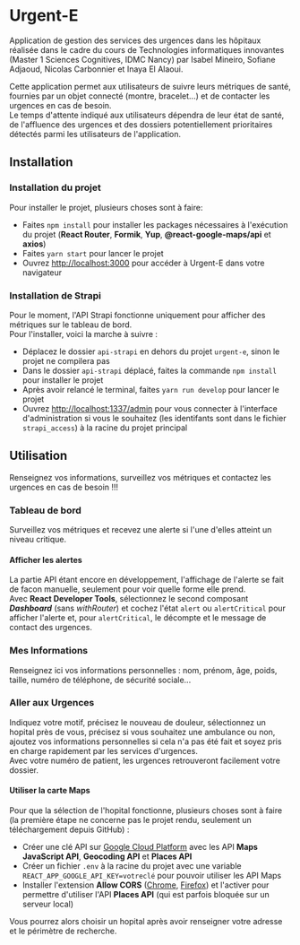 # Urgent-E

Application de gestion des services des urgences dans les hôpitaux réalisée dans le cadre du cours de Technologies informatiques innovantes (Master 1 Sciences Cognitives, IDMC Nancy) par Isabel Mineiro, Sofiane Adjaoud, Nicolas Carbonnier et Inaya El Alaoui.

Cette application permet aux utilisateurs de suivre leurs métriques de santé, fournies par un objet connecté (montre, bracelet...) et de contacter les urgences en cas de besoin.\
Le temps d'attente indiqué aux utilisateurs dépendra de leur état de santé, de l'affluence des urgences et des dossiers potentiellement prioritaires détectés parmi les utilisateurs de l'application.

## Installation

### Installation du projet

Pour installer le projet, plusieurs choses sont à faire:
- Faites `npm install` pour installer les packages nécessaires à l'exécution du projet (**React Router**, **Formik**, **Yup**, **@react-google-maps/api** et **axios**)
- Faites `yarn start` pour lancer le projet
- Ouvrez [http://localhost:3000](http://localhost:3000) pour accéder à Urgent-E dans votre navigateur

### Installation de Strapi

Pour le moment, l'API Strapi fonctionne uniquement pour afficher des métriques sur le tableau de bord.\
Pour l'installer, voici la marche à suivre :
- Déplacez le dossier `api-strapi` en dehors du projet `urgent-e`, sinon le projet ne compilera pas
- Dans le dossier `api-strapi` déplacé, faites la commande `npm install` pour installer le projet
- Après avoir relancé le terminal, faites `yarn run develop` pour lancer le projet
- Ouvrez [http://localhost:1337/admin](http://localhost:1337/admin) pour vous connecter à l'interface d'administration si vous le souhaitez (les identifants sont dans le fichier `strapi_access`) à la racine du projet principal

## Utilisation

Renseignez vos informations, surveillez vos métriques et contactez les urgences en cas de besoin !!!

### Tableau de bord

Surveillez vos métriques et recevez une alerte si l'une d'elles atteint un niveau critique.

#### Afficher les alertes

La partie API étant encore en développement, l'affichage de l'alerte se fait de facon manuelle, seulement pour voir quelle forme elle prend.\
Avec **React Developer Tools**, sélectionnez le second composant ***Dashboard*** (sans *withRouter*) et cochez l'état `alert` ou `alertCritical` pour afficher l'alerte et, pour `alertCritical`, le décompte et le message de contact des urgences.

### Mes Informations

Renseignez ici vos informations personnelles : nom, prénom, âge, poids, taille, numéro de téléphone, de sécurité sociale...

### Aller aux  Urgences

Indiquez votre motif, précisez le nouveau de douleur, sélectionnez un hopital près de vous, précisez si vous souhaitez une ambulance ou non, ajoutez vos informations personnelles si cela n'a pas été fait et soyez pris en charge rapidement par les services d'urgences.\
Avec votre numéro de patient, les urgences retrouveront facilement votre dossier.

#### Utiliser la carte Maps

Pour que la sélection de l'hopital fonctionne, plusieurs choses sont à faire (la première étape ne concerne pas le projet rendu, seulement un téléchargement depuis GitHub) :
- Créer une clé API sur [Google Cloud Platform](console.cloud.google.com) avec les API **Maps JavaScript API**, **Geocoding API** et **Places API**
- Créer un fichier `.env` à la racine du projet avec une variable `REACT_APP_GOOGLE_API_KEY=votreclé` pour pouvoir utiliser les API Maps
- Installer l'extension **Allow CORS** ([Chrome](https://chrome.google.com/webstore/detail/allow-cors-access-control/lhobafahddgcelffkeicbaginigeejlf), [Firefox](https://addons.mozilla.org/fr/firefox/addon/access-control-allow-origin/)) et l'activer pour permettre d'utiliser l'API **Places API** (qui est parfois bloquée sur un serveur local)

Vous pourrez alors choisir un hopital après avoir renseigner votre adresse et le périmètre de recherche.
